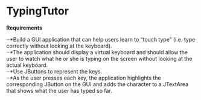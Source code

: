 # TypingTutor

**Requirements**

⋅⋅*Build a GUI application that can help users learn to “touch type” (i.e. type correctly without looking at the keyboard). <br />
⋅⋅*The application should display a virtual keyboard and should allow the user to watch what he or she is typing on the screen without looking at the actual keyboard. <br />
⋅⋅*Use JButtons to represent the keys. <br />
⋅⋅*As the user presses each key, the application highlights the corresponding JButton on the GUI and adds the character to a JTextArea that shows what the user has typed so far. <br />
